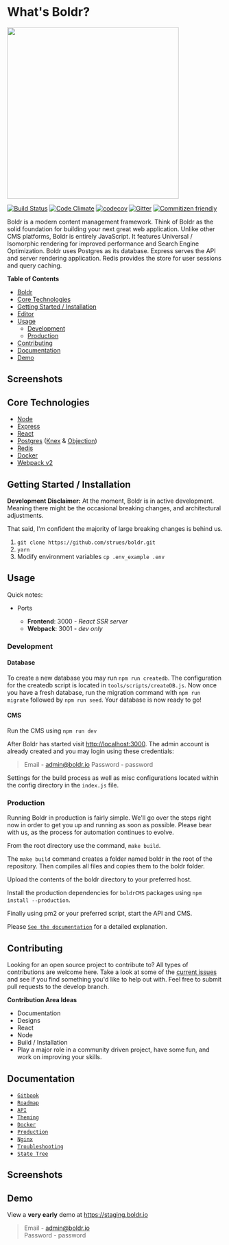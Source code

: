 # What's Boldr?

<img src="https://boldr.io/boldr.png" width="400" />

[![Build Status][circle-img]][circle-link] [![Code Climate][cc-img]][cc-link]  [![codecov](https://codecov.io/gh/strues/boldr/branch/master/graph/badge.svg)](https://codecov.io/gh/strues/boldr) [![Gitter][gitter-img]][gitter-link] [![Commitizen friendly](https://img.shields.io/badge/commitizen-friendly-brightgreen.svg)](http://commitizen.github.io/cz-cli/)


Boldr is a modern content management framework. Think of Boldr as the solid foundation for building your next great web application. Unlike other CMS platforms, Boldr is entirely JavaScript. It features Universal / Isomorphic rendering for improved performance and Search Engine Optimization. Boldr uses Postgres as its database. Express serves the API and server rendering application. Redis provides the store for user sessions and query caching.


**Table of Contents**
- [Boldr](#boldr)
- [Core Technologies](#core-technologies)
- [Getting Started / Installation](#getting-started-installation)
- [Editor](#editor)
- [Usage](#usage)
  - [Development](#development)
  - [Production](#production)
- [Contributing](#contributing)
- [Documentation](#documentation)
- [Demo](#demo)


## Screenshots


## Core Technologies

- [Node](https://github.com/nodejs/node)
- [Express](https://github.com/expressjs/express)
- [React](https://github.com/facebook/react)
- [Postgres](https://github.com/postgres/postgres) ([Knex](http://knexjs.org/) & [Objection](https://github.com/Vincit/objection.js/))
- [Redis](http://redis.io/)
- [Docker](https://github.com/docker/docker)
- [Webpack v2](https://github.com/webpack/webpack)

## Getting Started / Installation

**Development Disclaimer:** At the moment, Boldr is in active development. Meaning there might be the occasional breaking changes, and architectural adjustments.

That said, I'm confident the majority of large breaking changes is behind us.

1. `git clone https://github.com/strues/boldr.git`
2. `yarn`
3. Modify environment variables `cp .env_example .env`


## Usage

Quick notes:

- Ports

  - **Frontend**: 3000 - _React SSR server_  
  - **Webpack**: 3001 - _dev only_  

### Development

#### Database

To create a new database you may run `npm run createdb`. The configuration for the createdb script is located in `tools/scripts/createDB.js`. Now once you have a fresh database, run the migration command with `npm run migrate` followed by `npm run seed`. Your database is now ready to go!

#### CMS

Run the CMS using `npm run dev`

After Boldr has started visit <http://localhost:3000>. The admin account is already created and you may login using these credentials:

> Email - admin@boldr.io
> Password - password

Settings for the build process as well as misc configurations located within the config directory in the `index.js` file.

### Production

Running Boldr in production is fairly simple. We'll go over the steps right now in order to get you up and running as soon as possible. Please bear with us, as the process for automation continues to evolve.

From the root directory use the command, `make build`.

The `make build` command creates a folder named boldr in the root of the repository. Then compiles all files and copies them to the boldr folder.

Upload the contents of the boldr directory to your preferred host.

Install the production dependencies for `boldrCMS` packages using `npm install --production`.

Finally using pm2 or your preferred script, start the API and CMS.

Please [`See the documentation`](docs/production.md) for a detailed explanation.


## Contributing

Looking for an open source project to contribute to? All types of contributions are welcome here. Take a look at some of the [current issues](https://github.com/strues/boldr/issues) and see if you find something you'd like to help out with. Feel free to submit pull requests to the develop branch.

**Contribution Area Ideas**

- Documentation
- Designs
- React
- Node
- Build / Installation
- Play a major role in a community driven project, have some fun, and work on improving your skills.

## Documentation
- [`Gitbook`](https://strues.gitbooks.io/boldr/content/)
- [`Roadmap`](ROADMAP.md)
- [`API`](docs/apidoc.md)
- [`Theming`](docs/theming.md)
- [`Docker`](docs/docker.md)
- [`Production`](docs/production.md)
- [`Nginx`](docs/nginx.md)
- [`Troubleshooting`](docs/troubleshooting.md)
- [`State Tree`](docs/statetree.md)

## Screenshots

## Demo

View a **very early** demo at <https://staging.boldr.io>

> Email - admin@boldr.io<br>
> Password - password


[cc-img]: https://codeclimate.com/github/strues/boldr/badges/gpa.svg
[cc-link]: https://codeclimate.com/github/strues/boldr
[circle-img]: https://circleci.com/gh/strues/boldr.svg?style=svg
[circle-link]: https://circleci.com/gh/strues/boldr
[gitter-img]: https://badges.gitter.im/Join%20Chat.svg
[gitter-link]: https://gitter.im/boldr/Lobby?utm_source=badge&utm_medium=badge&utm_campaign=pr-badge&utm_content=badge
[coverage-link]: https://codeclimate.com/github/strues/boldr/coverage
[coverage-img]: https://codeclimate.com/github/strues/boldr/badges/coverage.svg
